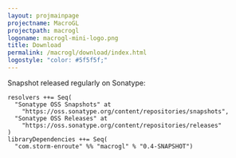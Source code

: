 ```yaml
---
layout: projmainpage
projectname: MacroGL
projectpath: macrogl
logoname: macrogl-mini-logo.png
title: Download
permalink: /macrogl/download/index.html
logostyle: "color: #5f5f5f;"
---
```



Snapshot released regularly on Sonatype:

    resolvers ++= Seq(
      "Sonatype OSS Snapshots" at
        "https://oss.sonatype.org/content/repositories/snapshots",
      "Sonatype OSS Releases" at
        "https://oss.sonatype.org/content/repositories/releases"
    )
    libraryDependencies ++= Seq(
      "com.storm-enroute" %% "macrogl" % "0.4-SNAPSHOT")
